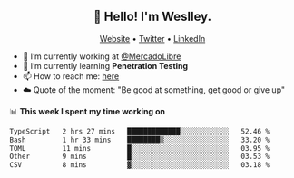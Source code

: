 <h2 align="center">👋 Hello! I'm Weslley.</h2>
<p align="center">
  <a href="http://weslleyneri.com.br">Website</a> •
  <a href="https://twitter.com/Weslley_Neri">Twitter</a> •
  <a href="https://www.linkedin.com/in/weslley-neri-3658908b">LinkedIn</a>
</p>


- 🔭 I’m currently working at [@MercadoLibre](https://github.com/mercadolibre)
- 🌱 I’m currently learning **Penetration Testing**
- 📫 How to reach me: [here](mailto:weslley39@gmail.com)
- ☁️ Quote of the moment: "Be good at something, get good or give up"

📊 **This week I spent my time working on**
<!--START_SECTION:waka-->

```txt
TypeScript   2 hrs 27 mins   █████████████░░░░░░░░░░░░   52.46 %
Bash         1 hr 33 mins    ████████▒░░░░░░░░░░░░░░░░   33.20 %
TOML         11 mins         █░░░░░░░░░░░░░░░░░░░░░░░░   03.95 %
Other        9 mins          █░░░░░░░░░░░░░░░░░░░░░░░░   03.53 %
CSV          8 mins          ▓░░░░░░░░░░░░░░░░░░░░░░░░   03.18 %
```

<!--END_SECTION:waka-->

<!-- Inspired by https://github.com/gruselhaus/gruselhaus -->
